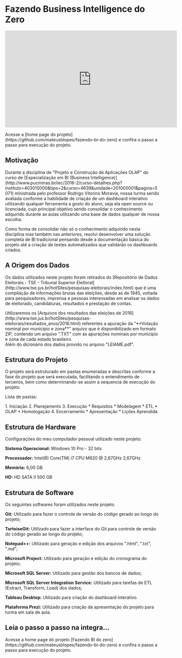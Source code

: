 # Fazendo Business Intelligence do Zero #

<iframe src="https://prezi.com/embed/xqdlzlamsxyu/" id="iframe_container" frameborder="0" webkitallowfullscreen="" mozallowfullscreen="" allowfullscreen="" allow="autoplay; fullscreen" height="315" width="560"></iframe>

  <p>Acesse a [home page do projeto](https://github.com/mateusblopes/fazendo-bi-do-zero) e confira o passo a passo para execução do projeto.</p>

## Motivação ##

  <p>Durante a disciplina de "Projeto e Construção de Aplicações OLAP" do curso de [Especialização em BI (Business Intelligence)](http://www.pucminas.br/iec/2016-2/curso-detalhes.php?instituto=403010000&tipo=2&curso=4639&unidade=201000001&pagina=5071) ministrada pelo professor Rodrigo Vitorino Moravia, nossa turma sendo avaliada conforme a habilidade de criação de um dashboard interativo utilizando qualquer ferramenta a gosto do aluno, seja ela open source ou licenciada, cujo principal objetivo sendo consolidar o conhecimento adquirido durante as aulas utilizando uma base de dados qualquer de nossa escolha.</p>
  <p>Como forma de consolidar não só o conhecimento adquirido nesta disciplina mas também nas anteriores, resolvi desenvolver uma solução completa de BI tradicional pensando desde a documentação básica do projeto até a criação de testes automatizados que validarão os dashboards criados.</p>
  
## A Origem dos Dados ##

  <p>Os dados utilizados neste projeto foram retirados do [Repositório de Dados Eleitorais - TSE - Tribunal Superior Eleitoral](http://www.tse.jus.br/hotSites/pesquisas-eleitorais/index.html) que é uma compilação de informações brutas das eleições, desde as de 1945, voltada para pesquisadores, imprensa e pessoas interessadas em analisar os dados de eleitorado, candidaturas, resultados e prestação de contas.</p>
  <p>Utilizaremos os [Arquivos dos resultados das eleições de 2016](http://www.tse.jus.br/hotSites/pesquisas-eleitorais/resultados_anos/2016.html) referentes a apuração da "**Votação nominal por município e zona**" arquivo que é disponibilizado em formato ZIP, contendo um arquivo ".TXT" com as apurações nominais por município e zona de cada estado brasileiro.<br/>
  Além do dicionário dos dados provido no arquivo "LEIAME.pdf".</p>

## Estrutura do Projeto ##

  <p>O projeto será estruturado em pastas enumeradas e descritas conforme a fase do projeto que será executada, facilitando o entendimento de terceiros, bem como determinando-se assim a sequencia de execução do projeto.</p>
  <p>Lista de pastas:</p>
  1. Iniciação
  2. Planejamento
  3. Execução
     * Requisitos
     * Modelagem
     * ETL
     * OLAP
     * Homologação
  4. Encerramento
     * Apresentação
     * Lições Aprendida

## Estrutura de Hardware ##

  <p>Configurações do meu computador pessoal utilizado neste projeto:</p>

  <p><strong>Sistema Operacional:</strong> Windows 10 Pro - 32 bits</p>
  <p><strong>Processador:</strong> Intel(R) Core(TM) i7 CPU M620 @ 2,67GHz 2,67GHz</p>
  <p><strong>Memória:</strong> 6,00 GB </p>
  <p><strong>HD:</strong> HD SATA II 500 GB</p>

## Estrutura de Software ##

  <p>Os seguintes softwares foram utilizados neste projeto.</p>
  <p><strong>Git:</strong> Utilizado para fazer o controle de versão do código gerado ao longo do projeto;</p>
  <p><strong>TortoiseGit:</strong> Utilizado para fazer a interface do Git para controle de versão do código gerado ao longo do projeto;</p>
  <p><strong>Notepad++:</strong> Utilizado para geração e edição dos arquivos ".html", ".txt", ".md";</p>
  <p><strong>Microsoft Project:</strong> Utilizado para geração e edição do cronograma do projeto;</p>
  <p><strong>Microsoft SQL Server:</strong> Utilizado para gestão dos bancos de dados;</p>
  <p><strong>Microsoft SQL Server Integration Service:</strong> Utilizado para tarefas de ETL (Extract, Transform, Load) dos dados;</p>
  <p><strong>Tableau Desktop:</strong> Utilizado para criação do dashboard interativo.</p>
  <p><strong>Plataforma Prezi:</strong> Utilizado para criação da apresentação do projeto para turma em sala de aula.</p>

## Leia o passo a passo na integra... ##

  <p>Acesse a home page do projeto [Fazendo BI do zero](https://github.com/mateusblopes/fazendo-bi-do-zero) e confira o passo a passo para execução do projeto.</p>
